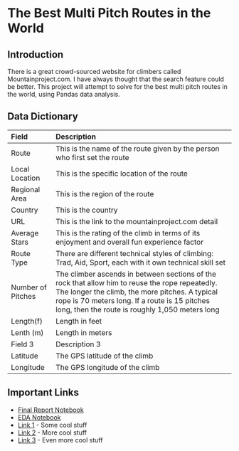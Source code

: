 # The Best Multi Pitch Routes in the World

## Introduction

There is a great crowd-sourced website for climbers called Mountainproject.com. I have always thought that the search feature could be better. This project will attempt to solve for the best multi pitch routes in the world, using Pandas data analysis.

## Data Dictionary

| Field | Description |
| :--- | :--- |
| Route | This is the name of the route given by the person who first set the route |
| Local Location | This is the specific location of the route |
| Regional Area | This is the region of the route |
| Country | This is the country|
| URL | This is the link to the mountainproject.com detail |
| Average Stars | This is the rating of the climb in terms of its enjoyment and overall fun experience factor |
| Route Type | There are different technical styles of climbing: Trad, Aid, Sport, each with it own technical skill set |
| Number of Pitches | The climber ascends in between sections of the rock that allow him to reuse the rope repeatedly. The longer the climb, the more pitches. A typical rope is 70 meters long. If a route is 15 pitches long, then the route is roughly 1,050 meters long |
| Length(f) | Length in feet |
| Lenth (m) | Length in meters |
| Field 3 | Description 3 |
| Latitude | The GPS latitude of the climb |
| Longitude | The GPS longitude of the climb |


## Important Links

* [Final Report Notebook](report.ipynb)
* [EDA Notebook](eda.ipynb)
* [Link 1](http://www.google.com) - Some cool stuff
* [Link 2](http://www.google.com) - More cool stuff
* [Link 3](http://www.google.com) - Even more cool stuff
